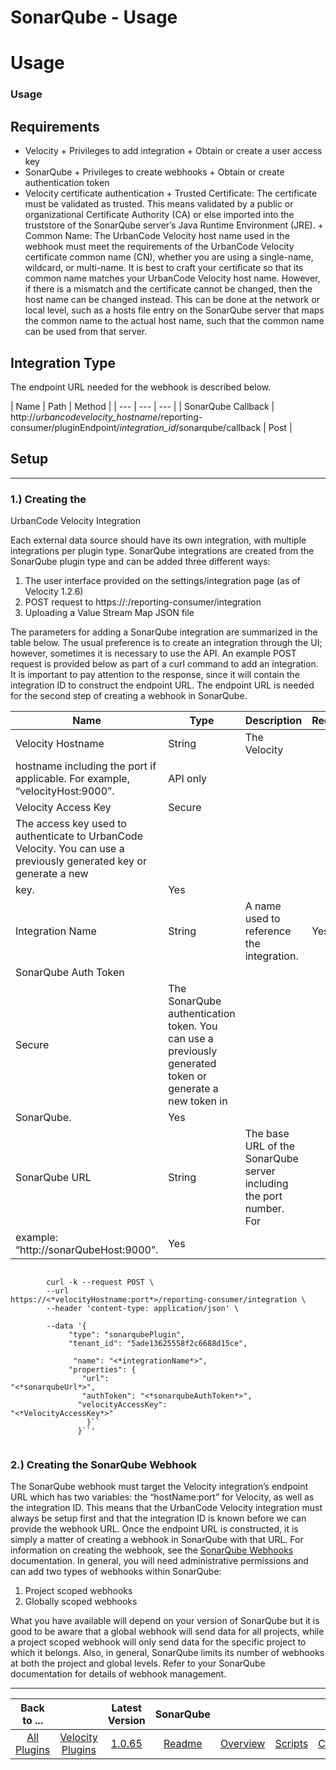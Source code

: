 
SonarQube - Usage
=================

# Usage



### Usage





Requirements
------------


* Velocity
        + Privileges to add integration
        + Obtain or 
create a user access key
* SonarQube
        + Privileges to create webhooks
        + Obtain or create authentication 
token
* Velocity certificate authentication
        + Trusted Certificate: The certificate must be validated as trusted.
 This means validated by a public or organizational Certificate Authority (CA) or else imported into the truststore of 
the SonarQube server’s Java Runtime Environment (JRE).
        + Common Name: The UrbanCode Velocity host name used in 
the webhook must meet the requirements of the UrbanCode Velocity certificate common name (CN), whether you are using a 
single-name, wildcard, or multi-name. It is best to craft your certificate so that its common name matches your 
UrbanCode Velocity host name. However, if there is a mismatch and the certificate cannot be changed, then the host name 
can be changed instead. This can be done at the network or local level, such as a hosts file entry on the SonarQube 
server that maps the common name to the actual host name, such that the common name can be used from that server.



Integration Type
----------------


The endpoint URL needed for the webhook is described below.




| Name | Path | 
Method |
| --- | --- | --- |
| SonarQube Callback | http://*urbancodevelocity\_hostname*/reporting-
consumer/pluginEndpoint/*integration\_id*/sonarqube/callback | Post |


Setup
-----




---


### 1.) Creating the 
UrbanCode Velocity Integration


Each external data source should have its own integration, with multiple integrations 
per plugin type. SonarQube integrations are created from the SonarQube plugin type and can be added three different 
ways:


1. The user interface provided on the settings/integration page (as of Velocity 1.2.6)
2. POST request to 
https://:/reporting-consumer/integration
3. Uploading a Value Stream Map JSON file


The parameters for adding a 
SonarQube integration are summarized in the table below. The usual preference is to create an integration through the 
UI; however, sometimes it is necessary to use the API. An example POST request is provided below as part of a curl 
command to add an integration. It is important to pay attention to the response, since it will contain the integration 
ID to construct the endpoint URL. The endpoint URL is needed for the second step of creating a webhook in SonarQube.





| Name | Type | Description | Required |
| --- | --- | --- | --- |
| Velocity Hostname | String | The Velocity 
hostname including the port if applicable. For example, “velocityHost:9000”. | API only |
| Velocity Access Key | Secure
 | The access key used to authenticate to UrbanCode Velocity. You can use a previously generated key or generate a new 
key. | Yes |
| Integration Name | String | A name used to reference the integration. | Yes |
| SonarQube Auth Token | 
Secure | The SonarQube authentication token. You can use a previously generated token or generate a new token in 
SonarQube. | Yes |
| SonarQube URL | String | The base URL of the SonarQube server including the port number. For 
example: “http://sonarQubeHost:9000”. | Yes |



```

        curl -k --request POST \
        --url 
https://<*velocityHostname:port*>/reporting-consumer/integration \ 
        --header 'content-type: application/json' \
 
        --data '{ 
             "type": "sonarqubePlugin", 
             "tenant_id": "5ade13625558f2c6688d15ce",

              "name": "<*integrationName*>", 
             "properties": {
                "url": 
"<*sonarqubeUrl*>",
                "authToken": "<*sonarqubeAuthToken*>",
               "velocityAccessKey": 
"<*VelocityAccessKey*>"
                 }``
               }``' 
      
```

### 2.) Creating the SonarQube Webhook



The SonarQube webhook must target the Velocity integration’s endpoint URL which has two variables: the 
“hostName:port” for Velocity, as well as the integration ID. This means that the UrbanCode Velocity integration must 
always be setup first and that the integration ID is known before we can provide the webhook URL. Once the endpoint URL 
is constructed, it is simply a matter of creating a webhook in SonarQube with that URL. For information on creating the 
webhook, see the [SonarQube Webhooks](https://docs.sonarqube.org/latest/project-administration/webhooks/) documentation.
 In general, you will need administrative permissions and can add two types of webhooks within SonarQube:


1. Project 
scoped webhooks
2. Globally scoped webhooks


What you have available will depend on your version of SonarQube but it is
 good to be aware that a global webhook will send data for all projects, while a project scoped webhook will only send 
data for the specific project to which it belongs. Also, in general, SonarQube limits its number of webhooks at both the
 project and global levels. Refer to your SonarQube documentation for details of webhook management.




---





|Back to ...||Latest Version|SonarQube |||||
| :---: | :---: | :---: | :---: | :---: | :---: | :---: | :---: |
|[All Plugins](../../index.md)|[Velocity Plugins](../README.md)|[1.0.65]()|[Readme](README.md)|[Overview](overview.md)|[Scripts](scripts.md)|[Certificate](certificate.md)|[Downloads](downloads.md)|
